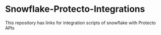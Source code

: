 # Snowflake-Protecto-Integrations
This repository has links for integration scripts of snowflake with Protecto APIs
